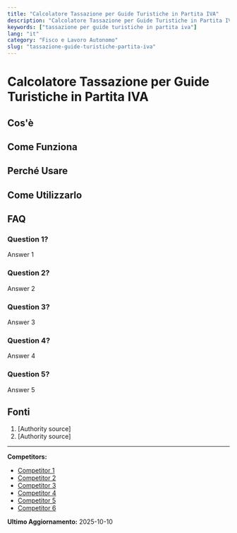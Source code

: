 ```yaml
---
title: "Calcolatore Tassazione per Guide Turistiche in Partita IVA"
description: "Calcolatore Tassazione per Guide Turistiche in Partita IVA"
keywords: ["tassazione per guide turistiche in partita iva"]
lang: "it"
category: "Fisco e Lavoro Autonomo"
slug: "tassazione-guide-turistiche-partita-iva"
---
```


# Calcolatore Tassazione per Guide Turistiche in Partita IVA

<!-- TODO: Add introduction -->

## Cos'è

<!-- TODO: Explain what this calculator does -->

## Come Funziona

<!-- TODO: Explain methodology -->

## Perché Usare

<!-- TODO: List benefits -->

## Come Utilizzarlo

<!-- TODO: Step-by-step guide -->

## FAQ

### Question 1?
Answer 1

### Question 2?
Answer 2

### Question 3?
Answer 3

### Question 4?
Answer 4

### Question 5?
Answer 5

## Fonti

1. [Authority source]
2. [Authority source]

---

**Competitors:**
- [Competitor 1](https://www.socalsolver.com/it/fisco-e-lavoro-autonomo/tassazione-guide-turistiche-partita-iva)
- [Competitor 2](https://www.fiscozen.it/guide/tasse-guida-turistica/)
- [Competitor 3](https://www.fiscozen.it/calcolatore-tasse-partita-iva/)
- [Competitor 4](https://flextax.it/tasse-per-partita-iva-per-guida-turistica/)
- [Competitor 5](https://www.misterfisco.it/saggi/apertura-partita-iva-per-guida-turistica-costi-tasse-e-contributi/)
- [Competitor 6](https://www.regime-forfettario.it/regime-forfettario-per-guida-turistica-come-funziona/)

**Ultimo Aggiornamento:** 2025-10-10
